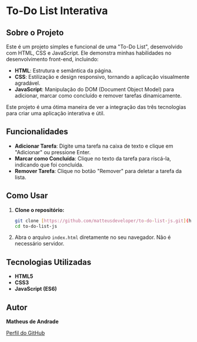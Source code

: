 # To-Do List Interativa

## Sobre o Projeto

Este é um projeto simples e funcional de uma "To-Do List", desenvolvido com HTML, CSS e JavaScript. Ele demonstra minhas habilidades no desenvolvimento front-end, incluindo:

* **HTML**: Estrutura e semântica da página.
* **CSS**: Estilização e design responsivo, tornando a aplicação visualmente agradável.
* **JavaScript**: Manipulação do DOM (Document Object Model) para adicionar, marcar como concluído e remover tarefas dinamicamente.

Este projeto é uma ótima maneira de ver a integração das três tecnologias para criar uma aplicação interativa e útil.

## Funcionalidades

* **Adicionar Tarefa**: Digite uma tarefa na caixa de texto e clique em "Adicionar" ou pressione Enter.
* **Marcar como Concluída**: Clique no texto da tarefa para riscá-la, indicando que foi concluída.
* **Remover Tarefa**: Clique no botão "Remover" para deletar a tarefa da lista.

## Como Usar

1.  **Clone o repositório:**
    ```bash
    git clone [https://github.com/matteusdeveloper/to-do-list-js.git](https://github.com/matteusdeveloper/to-do-list-js.git)
    cd to-do-list-js
    ```
2.  Abra o arquivo `index.html` diretamente no seu navegador. Não é necessário servidor.

## Tecnologias Utilizadas

* **HTML5**
* **CSS3**
* **JavaScript (ES6)**

## Autor

**Matheus de Andrade**

[Perfil do GitHub](https://github.com/matteusdeveloper)

